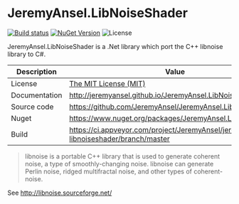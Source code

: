 # JeremyAnsel.LibNoiseShader

[![Build status](https://ci.appveyor.com/api/projects/status/f5u4643ge0lya9f0/branch/main?svg=true)](https://ci.appveyor.com/project/JeremyAnsel/jeremyansel-libnoiseshader/branch/main)
[![NuGet Version](https://buildstats.info/nuget/JeremyAnsel.LibNoiseShader)](https://www.nuget.org/packages/JeremyAnsel.LibNoiseShader)
![License](https://img.shields.io/github/license/JeremyAnsel/JeremyAnsel.LibNoiseShader)

JeremyAnsel.LibNoiseShader is a .Net library which port the C++ libnoise library to C#.

Description     | Value
----------------|----------------
License         | [The MIT License (MIT)](https://github.com/JeremyAnsel/JeremyAnsel.LibNoiseShader/blob/main/LICENSE.txt)
Documentation   | http://jeremyansel.github.io/JeremyAnsel.LibNoiseShader
Source code     | https://github.com/JeremyAnsel/JeremyAnsel.LibNoiseShader
Nuget           | https://www.nuget.org/packages/JeremyAnsel.LibNoiseShader
Build           | https://ci.appveyor.com/project/JeremyAnsel/jeremyansel-libnoiseshader/branch/master

> libnoise is a portable C++ library that is used to generate coherent noise, a type of smoothly-changing noise. libnoise can generate Perlin noise, ridged multifractal noise, and other types of coherent-noise.

See http://libnoise.sourceforge.net/
